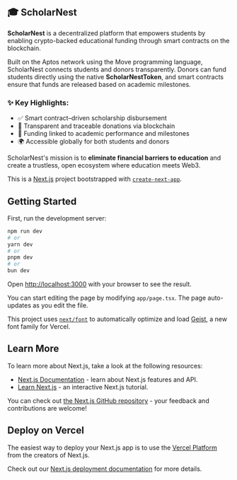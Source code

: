 

## 🎓 ScholarNest

**ScholarNest** is a decentralized platform that empowers students by enabling crypto-backed educational funding through smart contracts on the blockchain.

Built on the Aptos network using the Move programming language, ScholarNest connects students and donors transparently. Donors can fund students directly using the native **ScholarNestToken**, and smart contracts ensure that funds are released based on academic milestones.

### ✨ Key Highlights:

* ✅ Smart contract–driven scholarship disbursement
* 🔐 Transparent and traceable donations via blockchain
* 🎯 Funding linked to academic performance and milestones
* 🌍 Accessible globally for both students and donors

ScholarNest's mission is to **eliminate financial barriers to education** and create a trustless, open ecosystem where education meets Web3.

This is a [Next.js](https://nextjs.org) project bootstrapped with [`create-next-app`](https://nextjs.org/docs/app/api-reference/cli/create-next-app).

## Getting Started

First, run the development server:

```bash
npm run dev
# or
yarn dev
# or
pnpm dev
# or
bun dev
```

Open [http://localhost:3000](http://localhost:3000) with your browser to see the result.

You can start editing the page by modifying `app/page.tsx`. The page auto-updates as you edit the file.

This project uses [`next/font`](https://nextjs.org/docs/app/building-your-application/optimizing/fonts) to automatically optimize and load [Geist](https://vercel.com/font), a new font family for Vercel.

## Learn More

To learn more about Next.js, take a look at the following resources:

- [Next.js Documentation](https://nextjs.org/docs) - learn about Next.js features and API.
- [Learn Next.js](https://nextjs.org/learn) - an interactive Next.js tutorial.

You can check out [the Next.js GitHub repository](https://github.com/vercel/next.js) - your feedback and contributions are welcome!

## Deploy on Vercel

The easiest way to deploy your Next.js app is to use the [Vercel Platform](https://vercel.com/new?utm_medium=default-template&filter=next.js&utm_source=create-next-app&utm_campaign=create-next-app-readme) from the creators of Next.js.

Check out our [Next.js deployment documentation](https://nextjs.org/docs/app/building-your-application/deploying) for more details.
